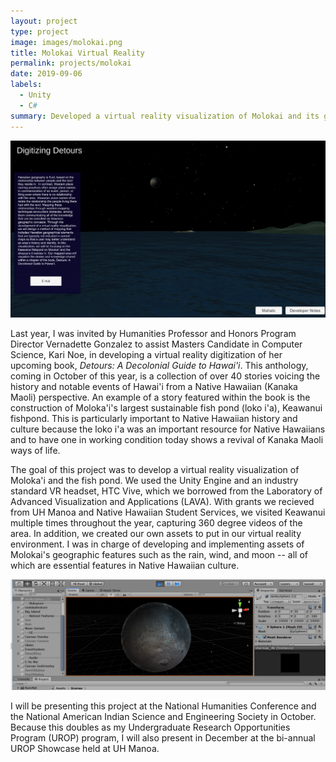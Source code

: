 ```yaml
---
layout: project
type: project
image: images/molokai.png
title: Molokai Virtual Reality
permalink: projects/molokai
date: 2019-09-06
labels:
  - Unity
  - C#
summary: Developed a virtual reality visualization of Molokai and its geographic features.
---
```


<img class="ui medium right floated rounded image" src="/images/molokai.png">

Last year, I was invited by Humanities Professor and Honors Program Director Vernadette Gonzalez to assist Masters Candidate in Computer Science, Kari Noe, in developing a virtual reality digitization of her upcoming book, <i>Detours: A Decolonial Guide to Hawai'i</i>. This anthology, coming in October of this year, is a collection of over 40 stories voicing the history and notable events of Hawai'i from a  Native Hawaiian (Kanaka Maoli) perspective. An example of a story featured within the book is the construction of Moloka'i's largest sustainable fish pond (loko i'a), Keawanui fishpond. This is particularly important to Native Hawaiian history and culture because the loko i'a was an important resource for Native Hawaiians and to have one in working condition today shows a revival of Kanaka Maoli ways of life.

The goal of this project was to develop a virtual reality visualization of Moloka'i and the fish pond. We used the Unity Engine and an industry standard VR headset, HTC Vive, which we borrowed from the Laboratory of Advanced Visualization and Applications (LAVA). With grants we recieved from UH Manoa and Native Hawaiian Student Services, we visited Keawanui multiple times throughout the year, capturing 360 degree videos of the area. In addition, we created our own assets to put in our virtual reality environment. I was in charge of developing and implementing assets of Molokai's geographic features such as the rain, wind, and moon -- all of which are essential features in Native Hawaiian culture. 

<img class="ui medium left floated rounded image" src="/images/moon.png">

I will be presenting this project at the National Humanities Conference and the National American Indian Science and Engineering Society in October. Because this doubles as my Undergraduate Research Opportunities Program (UROP) program, I will also present in December at the bi-annual UROP Showcase held at UH Manoa.
